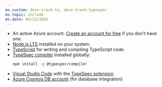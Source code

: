 ```yaml
---
ms.custom: devx-track-ts, devx-track-typespec
ms.topic: include
ms.date: 04/23/2025
---
```

* An active Azure account. [Create an account for free](https://azure.microsoft.com/free) if you don't have one.
* [Node.js LTS](https://nodejs.org/) installed on your system.
* [TypeScript](https://www.typescriptlang.org/) for writing and compiling TypeScript code.
* [TypeSpec compiler](https://www.npmjs.com/package/@typespec/compiler) installed globally:
  ```bash
  npm install -g @typespec/compiler
  ```
* [Visual Studio Code](https://code.visualstudio.com/) with the [TypeSpec extension](https://marketplace.visualstudio.com/items?itemName=typespec.typespec-vscode)
* [Azure Cosmos DB account](/azure/cosmos-db/sql/create-cosmosdb-resources-portal) (for database integration)